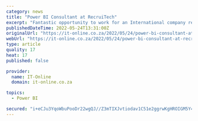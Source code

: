 ```yaml
---
category: news
title: "Power BI Consultant at RecruiTech"
excerpt: "Fantastic opportunity to work for an International company remotely on international projects exists for a super talented Power BI Consultant. Please send your CV to [Email Address Removed] or for more information, contact us on [Phone Number Removed ..."
publishedDateTime: 2022-05-24T13:31:00Z
originalUrl: "https://it-online.co.za/2022/05/24/power-bi-consultant-at-recruitech/"
webUrl: "https://it-online.co.za/2022/05/24/power-bi-consultant-at-recruitech/"
type: article
quality: 17
heat: 17
published: false

provider:
  name: IT-Online
  domain: it-online.co.za

topics:
  - Power BI

secured: "i+eCJu3YqoWbuPooDr22wgQJ//Z3mTIXJvtiodav1C51e2ggrwKgHROIGM5Y40lufyvhb83+nbwqoi0BREb6433bnQUCNKqmv5ivNb6WB3FFe02AOBpMlVjmPDXJoUYbafu6FSZITbp1oER+k2Q4EcEwDvS3J1qbbH+FPcTgnesoCSxc9K2AnS8lv0mXsbnvpVwGB/eWvlW5cSlMq1MLKkBdQ/saq+Eug6K1gvvbOIurjbgy/104M2Nhkf+46IN4K+0++j5s3+8lZfQFyBYMgeFuPyq927cZRIhdVb810/a27j7LAfy+VhlDI5ZjFQ4r2U2bVPj8cfRP5BEgq5JvandVNSiLcIOxjvv21ztW220=;u0sGNc6yzBSdPElsZn9LDA=="
---
```


